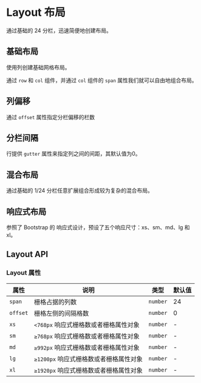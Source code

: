 # Layout 布局

通过基础的 24 分栏，迅速简便地创建布局。

## 基础布局

使用列创建基础网格布局。

通过 `row` 和 `col` 组件，并通过 `col` 组件的 `span` 属性我们就可以自由地组合布局。

<demo vue="../../example/layout/base.vue"></demo>

## 列偏移

通过 `offset` 属性指定分栏偏移的栏数

<demo vue="../../example/layout/offset.vue"></demo>

## 分栏间隔

行提供 `gutter` 属性来指定列之间的间距，其默认值为0。

<demo vue="../../example/layout/gutter.vue"></demo>

## 混合布局

通过基础的 1/24 分栏任意扩展组合形成较为复杂的混合布局。

<demo vue="../../example/layout/mix.vue"></demo>

## 响应式布局

参照了 Bootstrap 的 响应式设计，预设了五个响应尺寸：xs、sm、md、lg 和 xl。

<demo vue="../../example/layout/reactive.vue"></demo>

## Layout API

### Layout 属性

| 属性     | 说明                                   | 类型     | 默认值 |
| -------- | -------------------------------------- | -------- | ------ |
| `span`   | 栅格占据的列数                         | `number` | 24     |
| `offset` | 栅格左侧的间隔格数                     | `number` | 0      |
| `xs`     | `<768px` 响应式栅格数或者栅格属性对象  | `number` | -      |
| `sm`     | `≥768px` 响应式栅格数或者栅格属性对象  | `number` | -      |
| `md`     | `≥992px` 响应式栅格数或者栅格属性对象  | `number` | -      |
| `lg`     | `≥1200px` 响应式栅格数或者栅格属性对象 | `number` | -      |
| `xl`     | `≥1920px` 响应式栅格数或者栅格属性对象 | `number` | -      |
